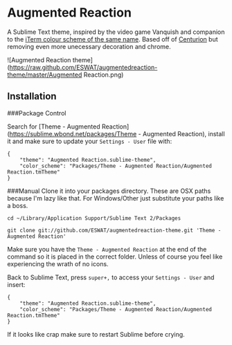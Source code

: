 Augmented Reaction
==================

A Sublime Text theme, inspired by the video game Vanquish and companion to the [iTerm colour scheme of the same name](https://github.com/ESWAT/augmented-reaction.itermcolors). Based off of [Centurion](https://github.com/allanhortle/Centurion) but removing even more unecessary decoration and chrome.

![Augmented Reaction theme](https://raw.github.com/ESWAT/augmentedreaction-theme/master/Augmented Reaction.png)

Installation
------------------------------------------------------------------------
###Package Control

Search for [Theme - Augmented Reaction](https://sublime.wbond.net/packages/Theme - Augmented Reaction), install it and make sure to update your `Settings - User` file with:

```
{
    "theme": "Augmented Reaction.sublime-theme",
    "color_scheme": "Packages/Theme - Augmented Reaction/Augmented Reaction.tmTheme"
}
```

###Manual
Clone it into your packages directory. These are OSX paths because I'm lazy like that. For Windows/Other just substitute your paths like a boss.

    cd ~/Library/Application Support/Sublime Text 2/Packages

    git clone git://github.com/ESWAT/augmentedreaction-theme.git 'Theme - Augmented Reaction'

Make sure you have the `Theme - Augmented Reaction` at the end of the command so it is placed in the correct folder.
Unless of course you feel like experiencing the wrath of no icons.

Back to Sublime Text, press `super+,` to access your `Settings - User` and insert:

```
{
    "theme": "Augmented Reaction.sublime-theme",
    "color_scheme": "Packages/Theme - Augmented Reaction/Augmented Reaction.tmTheme"
}
```

If it looks like crap make sure to restart Sublime before crying.
